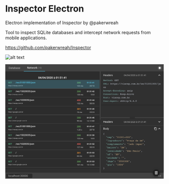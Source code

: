 # Inspector Electron
Electron implementation of Inspector by @pakerwreah

Tool to inspect SQLite databases and intercept network requests from mobile applications.

https://github.com/pakerwreah/Inspector

![alt text](screenshots/database.png "Database")

![alt text](screenshots/network.png "Network")
